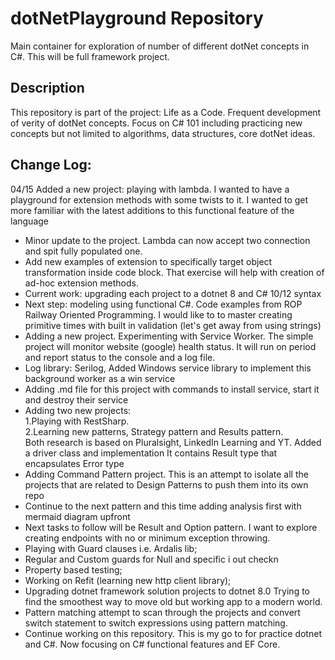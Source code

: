 # dotNetPlayground Repository

Main container for exploration of number of different dotNet concepts in C#. This will be full framework project.

## Description

This repository is part of the project: Life as a Code.
Frequent development of verity of dotNet concepts.
Focus on C# 101 including practicing new concepts but not limited to
algorithms, data structures, core dotNet ideas.

## Change Log:

04/15 Added a new project: playing with lambda. I wanted to have a playground for extension methods with some twists to it.
I wanted to get more familiar with the latest additions to this functional feature of the language

- Minor update to the project. Lambda can now accept two connection and spit fully populated one.
- Add new examples of extension to specifically target object transformation inside code block. That exercise will help with creation of ad-hoc extension methods.
- Current work: upgrading each project to a dotnet 8 and C# 10/12 syntax
- Next step: modeling using functional C#. Code examples from ROP Railway Oriented Programming. I would like to to master creating primitive times with built in validation (let's get away from using strings)
- Adding a new project. Experimenting with Service Worker. The simple project will monitor website (google) health status. It will run on period and report status to the console and a log file.
- Log library: Serilog, Added Windows service library to implement this background worker as a win service
- Adding .md file for this project with commands to install service, start it and destroy their service
- Adding two new projects:  
   1.Playing with RestSharp.  
   2.Learning new patterns, Strategy pattern and Results pattern.  
  Both research is based on Pluralsight, LinkedIn Learning and YT. Added a driver class and implementation  It contains Result type that encapsulates Error type
- Adding Command Pattern project. This is an attempt to isolate all the projects that are related to Design Patterns to push them into its own repo
- Continue to the next pattern and this time adding analysis first with mermaid diagram upfront
- Next tasks to follow will be Result and Option pattern. I want to explore creating endpoints with no or minimum exception throwing.   
- Playing with Guard clauses i.e. Ardalis lib;
- Regular and Custom guards for Null and specific i out checkn  
- Property based testing;
- Working on Refit (learning new http client library);
- Upgrading dotnet framework solution projects to dotnet 8.0 Trying to find the smoothest way to move old but working app to a modern world.
- Pattern matching attempt to scan through the projects and convert switch statement to switch expressions using pattern matching.
- Continue working on this repository. This is my go to for practice dotnet and C#. Now focusing on C# functional features and EF Core.
